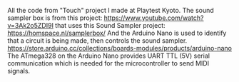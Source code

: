 All the code from "Touch" project I made at Playtest Kyoto. 
The sound sampler box is from this project: https://www.youtube.com/watch?v=3Ak2o5ZDI9I
that uses this Sound Sampler project: https://homspace.nl/samplerbox/
And the Arduino Nano is used to identify that a circuit is being made, then controls the sound sampler.
https://store.arduino.cc/collections/boards-modules/products/arduino-nano
The ATmega328 on the Arduino Nano provides UART TTL (5V) serial communication which is needed for the microcontroller to send MIDI signals. 
